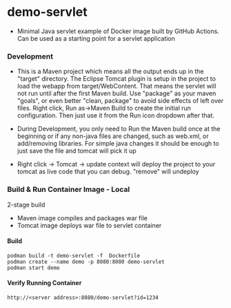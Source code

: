 # demo-servlet

- Minimal Java servlet example of Docker image built by GitHub Actions. Can be used as a starting point for a servlet application


### Development
- This is a Maven project which means all the output ends up in the "target" directory.  The Eclipse Tomcat plugin is setup in the project to load the webapp from target/WebContent.  That means the servlet will not run until after the first Maven build.  Use "package" as your maven "goals",  or even better "clean, package" to avoid side effects of left over files.  Right click, Run as->Maven Build to create the initial run configuration. Then just use it from the Run icon dropdown after that.


- During Development, you only need to Run the Maven build once at the beginning or if any non-java files are changed, such as web.xml, or add/removing libraries.  For simple java changes it should be enough to just save the file and tomcat will pick it up


- Right click -> Tomcat -> update context will deploy the project to your tomcat as live code that you can debug. "remove" will undeploy

### Build & Run Container Image - Local

2-stage build
- Maven image compiles and packages war file
- Tomcat image deploys war file to servlet container

#### Build
```
podman build -t demo-servlet -f  Dockerfile
podman create --name demo -p 8080:8080 demo-servlet
podman start demo
```

#### Verify Running Container
`http://<server address>:8080/demo-servlet?id=1234`